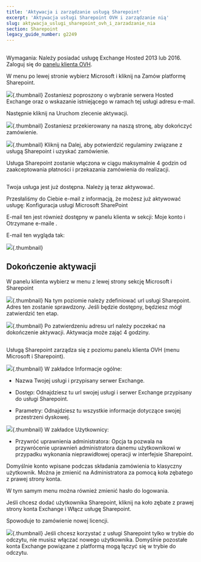 ```yaml
---
title: 'Aktywacja i zarządzanie usługą Sharepoint'
excerpt: 'Aktywacja usługi Sharepoint OVH i zarządzanie nią'
slug: aktywacja_uslugi_sharepoint_ovh_i_zarzadzanie_nia
section: Sharepoint
legacy_guide_number: g2249
---
```


## 
Wymagania: Należy posiadać usługę Exchange Hosted 2013 lub 2016.
Zaloguj się do [panelu klienta OVH](https://www.ovh.com/manager/web/login/).

W menu po lewej stronie wybierz Microsoft i kliknij na Zamów platformę Sharepoint.

![](images/img_4473.jpg){.thumbnail}
Zostaniesz poproszony o wybranie serwera Hosted Exchange oraz o wskazanie istniejącego w ramach tej usługi adresu e-mail. 

Następnie kliknij na Uruchom zlecenie aktywacji.

![](images/img_4474.jpg){.thumbnail}
Zostaniesz przekierowany na naszą stronę, aby dokończyć zamówienie.

![](images/img_4475.jpg){.thumbnail}
Kliknij na Dalej, aby potwierdzić regulaminy związane z usługą Sharepoint i uzyskać zamówienie. 

Usługa Sharepoint zostanie włączona w ciągu maksymalnie 4 godzin od zaakceptowania płatności i przekazania zamówienia do realizacji.


## 
Twoja usługa jest już dostępna. Należy ją teraz aktywować. 

Przesłaliśmy do Ciebie e-mail z informacją, że możesz już aktywować usługę:
Konfiguracja usługi Microsoft SharePoint

E-mail ten jest również dostępny w panelu klienta w sekcji: Moje konto i Otrzymane e-maile .

E-mail ten wygląda tak:

![](images/img_4494.jpg){.thumbnail}


## Dokończenie aktywacji
W panelu klienta wybierz w menu z lewej strony sekcję Microsoft i Sharepoint

![](images/img_4477.jpg){.thumbnail}
Na tym poziomie należy zdefiniować url usługi Sharepoint. Adres ten zostanie sprawdzony. Jeśli będzie dostępny, będziesz mógł zatwierdzić ten etap.

![](images/img_4478.jpg){.thumbnail}
Po zatwierdzeniu adresu url należy poczekać na dokończenie aktywacji. Aktywacja może zająć 4 godziny.


## 
Usługą Sharepoint zarządza się z poziomu panelu klienta OVH (menu Microsoft i Sharepoint).

![](images/img_4477.jpg){.thumbnail}
W zakładce Informacje ogólne:


- Nazwa Twojej usługi i przypisany serwer Exchange. 

- Dostęp: Odnajdziesz tu url swojej usługi i serwer Exchange przypisany do usługi Sharepoint.

- Parametry: Odnajdziesz tu wszystkie informacje dotyczące swojej przestrzeni dyskowej.



![](images/img_4481.jpg){.thumbnail}
W zakładce Użytkownicy:


- Przywróć uprawnienia administratora: Opcja ta pozwala na przywrócenie uprawnień administratora danemu użytkownikowi w przypadku wykonania nieprawidłowej operacji w interfejsie Sharepoint.


Domyślnie konto wpisane podczas składania zamówienia to klasyczny użytkownik. Można je zmienić na Administratora za pomocą koła zębatego z prawej strony konta.

W tym samym menu można również zmienić hasło do logowania. 

Jeśli chcesz dodać użytkownika Sharepoint, kliknij na koło zębate z prawej strony konta Exchange i Włącz usługę Sharepoint.

Spowoduje to zamówienie nowej licencji.

![](images/img_4495.jpg){.thumbnail}
Jeśli chcesz korzystać z usługi Sharepoint tylko w trybie do odczytu, nie musisz włączać nowego użytkownika. Domyślnie pozostałe konta Exchange powiązane z platformą mogą łączyć się w trybie do odczytu.

